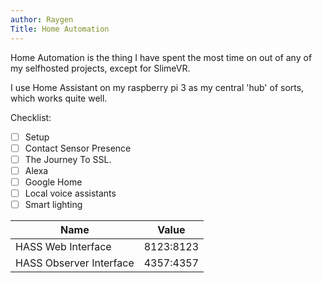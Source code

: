 ```yaml
---
author: Raygen
Title: Home Automation
---
```


Home Automation is the thing I have spent the most time on out of any of my selfhosted projects, except for SlimeVR.

I use Home Assistant on my raspberry pi 3 as my central 'hub' of sorts, which works quite well.

Checklist:
   - [ ] Setup
   - [ ] Contact Sensor Presence
   - [ ] The Journey To SSL.
   - [ ] Alexa
   - [ ] Google Home
   - [ ] Local voice assistants
   - [ ] Smart lighting

Name   | Value
---    | ---
HASS Web Interface | 8123:8123
HASS Observer Interface | 4357:4357